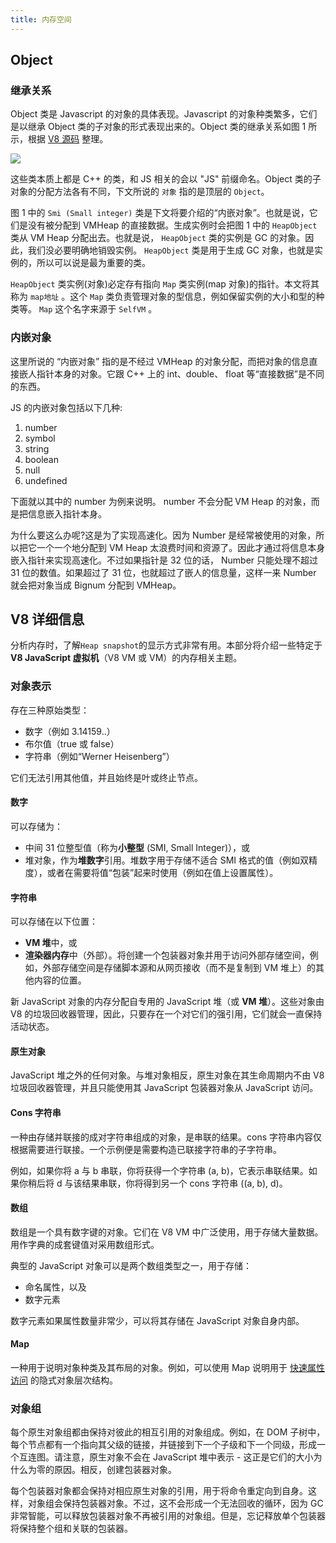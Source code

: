 ```yaml
---
title: 内存空间
---
```


## Object

### 继承关系

Object 类是 Javascript 的对象的具体表现。Javascript 的对象种类繁多，它们是以继承 Object 类的子对象的形式表现出来的。Object 类的继承关系如图 1 所示，根据 [V8 源码](https://github.com/v8/v8/blob/master/src/objects/objects.h) 整理。

<Img src='https://cosmos-x.oss-cn-hangzhou.aliyuncs.com/j1MT8i.png' legend="图1：Object 类的继承关系"/>

这些类本质上都是 C++ 的类，和 JS 相关的会以 "JS" 前缀命名。Object 类的子对象的分配方法各有不同，下文所说的 `对象` 指的是顶层的 `Object`。

图 1 中的 `Smi (Small integer)` 类是下文将要介绍的“内嵌对象”。也就是说，它们是没有被分配到 VMHeap 的直接数据。生成实例时会把图 1 中的 `HeapObject` 类从 VM Heap 分配出去。也就是说， `HeapObject` 类的实例是 GC 的对象。因此，我们没必要明确地销毁实例。 `HeapObject` 类是用于生成 GC 对象，也就是实例的，所以可以说是最为重要的类。

`HeapObject` 类实例(对象)必定存有指向 `Map` 类实例(map 对象)的指针。本文将其称为 `map地址` 。这个 `Map` 类负责管理对象的型信息，例如保留实例的大小和型的种类等。 `Map` 这个名字来源于 `SelfVM` 。

### 内嵌对象

这里所说的 “内嵌对象” 指的是不经过 VMHeap 的对象分配，而把对象的信息直接嵌人指针本身的对象。它跟 C++ 上的 int、double、 float 等“直接数据”是不同的东西。

JS 的内嵌对象包括以下几种:

1. number
2. symbol
3. string
4. boolean
5. null
6. undefined

下面就以其中的 number 为例来说明。 number 不会分配 VM Heap 的对象，而是把信息嵌入指针本身。

为什么要这么办呢?这是为了实现高速化。因为 Number 是经常被使用的对象，所以把它一个一个地分配到 VM Heap 太浪费时间和资源了。因此才通过将信息本身嵌入指针来实现高速化。不过如果指针是 32 位的话， Number 只能处理不超过 31 位的数值。如果超过了 31 位，也就超过了嵌人的信息量，这样一来 Number 就会把对象当成 Bignum 分配到 VMHeap。

## V8 详细信息

分析内存时，了解`Heap snapshot`的显示方式非常有用。本部分将介绍一些特定于 **V8 JavaScript 虚拟机**（V8 VM 或 VM）的内存相关主题。

### 对象表示

存在三种原始类型：

- 数字（例如 3.14159..）
- 布尔值（true 或 false）
- 字符串（例如“Werner Heisenberg”）

它们无法引用其他值，并且始终是叶或终止节点。

#### 数字

可以存储为：

- 中间 31 位整型值（称为**小整型** (SMI, Small Integer)），或
- 堆对象，作为**堆数字**引用。堆数字用于存储不适合 SMI 格式的值（例如双精度），或者在需要将值“包装”起来时使用（例如在值上设置属性）。

#### 字符串

可以存储在以下位置：

- **VM 堆**中，或
- **渲染器内存**中（外部）。将创建一个包装器对象并用于访问外部存储空间，例如，外部存储空间是存储脚本源和从网页接收（而不是复制到 VM 堆上）的其他内容的位置。

新 JavaScript 对象的内存分配自专用的 JavaScript 堆（或 **VM 堆**）。这些对象由 V8 的垃圾回收器管理，因此，只要存在一个对它们的强引用，它们就会一直保持活动状态。

#### 原生对象

JavaScript 堆之外的任何对象。与堆对象相反，原生对象在其生命周期内不由 V8 垃圾回收器管理，并且只能使用其 JavaScript 包装器对象从 JavaScript 访问。

#### Cons 字符串

一种由存储并联接的成对字符串组成的对象，是串联的结果。cons 字符串内容仅根据需要进行联接。一个示例便是需要构造已联接字符串的子字符串。

例如，如果你将 a 与 b 串联，你将获得一个字符串 (a, b)，它表示串联结果。如果你稍后将 d 与该结果串联，你将得到另一个 cons 字符串 ((a, b), d)。

#### 数组

数组是一个具有数字键的对象。它们在 V8 VM 中广泛使用，用于存储大量数据。用作字典的成套键值对采用数组形式。

典型的 JavaScript 对象可以是两个数组类型之一，用于存储：

- 命名属性，以及
- 数字元素

数字元素如果属性数量非常少，可以将其存储在 JavaScript 对象自身内部。

#### Map

一种用于说明对象种类及其布局的对象。例如，可以使用 Map 说明用于 [快速属性访问](https://developers.google.com/v8/design.html#prop_access) 的隐式对象层次结构。

### 对象组

每个原生对象组都由保持对彼此的相互引用的对象组成。例如，在 DOM 子树中，每个节点都有一个指向其父级的链接，并链接到下一个子级和下一个同级，形成一个互连图。请注意，原生对象不会在 JavaScript 堆中表示 - 这正是它们的大小为什么为零的原因。相反，创建包装器对象。

每个包装器对象都会保持对相应原生对象的引用，用于将命令重定向到自身。这样，对象组会保持包装器对象。不过，这不会形成一个无法回收的循环，因为 GC 非常智能，可以释放包装器对象不再被引用的对象组。但是，忘记释放单个包装器将保持整个组和关联的包装器。

